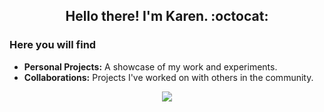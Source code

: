 <h2 align="center">
  <strong>Hello there! I'm Karen. :octocat: </strong>
</h2>


### Here you will find

- **Personal Projects:** A showcase of my work and experiments.
- **Collaborations:** Projects I've worked on with others in the community.

<p align="center">
  <a href="https://skillicons.dev">
    <img src="https://skillicons.dev/icons?i=ts,js,html,css,react,angular,nodejs,py,cs,postman,mongodb,mysql,docker,git" />
  </a>
</p>




<!--
**Karen-vi/Karen-vi** is a ✨ _special_ ✨ repository because its `README.md` (this file) appears on your GitHub profile.

Here are some ideas to get you started:

- 🔭 I’m currently working on ...
- 🌱 I’m currently learning ...
- 👯 I’m looking to collaborate on ...
- 🤔 I’m looking for help with ...
- 💬 Ask me about ...
- 📫 How to reach me: ...
- 😄 Pronouns: ...
- ⚡ Fun fact: ...
-->
